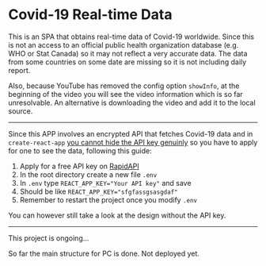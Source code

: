 # Covid-19 Real-time Data

This is an SPA that obtains real-time data of Covid-19 worldwide. Since this is not an access to an official public health organization database (e.g. WHO or Stat Canada) so it may not reflect a very accurate data. The data from some countries on some date are missing so it is not including daily report.

Also, because YouTube has removed the config option `showInfo`, at the beginning of the video you will see the video information which is so far unresolvable. An alternative is downloading the video and add it to the local source.

<hr>

Since this APP involves an encrypted API that fetches Covid-19 data and in `create-react-app` [you cannot hide the API key genuinly](https://create-react-app.dev/docs/adding-custom-environment-variables/) so you have to apply for one to see the data, following this guide:

1. Apply for a free API key on [RapidAPI](https://rapidapi.com/Gramzivi/api/covid-19-data/pricing)
2. In the root directory create a new file `.env`
3. In `.env` type `REACT_APP_KEY="Your API key"` and save
4. Should be like `REACT_APP_KEY="sfgfassgsasgdaf"`
5. Remember to restart the project once you modify `.env`

You can however still take a look at the design without the API key.

<hr>

This project is ongoing...

So far the main structure for PC is done. Not deployed yet.


